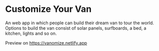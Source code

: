 # Customize Your Van

An web app in which people can build their dream van to tour the world. 
Options to build the van consist of solar panels, surfboards, a bed, a kitchen, lights and so on.

Preview on https://vanomize.netlify.app
